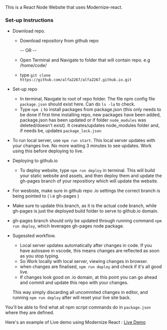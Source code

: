 This is a React Node Website that uses Modernize-react. 

### Set-up Instructions 
* Download repo. 
    - Download repository from github repo

        -- OR --
   
    - Open Terminal and Navigate to folder that will contain repo. e.g /home/code/
    - type `git clone https://github.com/alfa2267/alfa2267.github.io.git`

* Set-up repo
    - In terminal, Navgate to root of repo folder. The file npm config file `package.json` should exist here. Can do `ls -la` to check. 
    - Type `npm i` to install packages from package.json (this only needs to be done if first time installing repo, new packages have been added, package.json has been updated or
      if folder `node_modules` was deleted/doesn't exist). It creates/updates node_modules folder and, if needs be, updates `package_lock.json`
   
* To run local server, use `npm run start`. This local server updates with your changes live. No more waiting 3 minutes to see updates. Work using this before deploying to live.
      
* Deploying to github.io
    - To deploy website, type `npm run deploy` in terminal. This will build your static website and assets, 
      and then deploy them and update the gh-pages branch of your repositiory which will update the website.  

* For wesbiste, make sure in github repo .io settings the correct branch is being pointed to ( i.e gh-pages )
* Make sure to update this branch, as it is the actual code branch, while gh-pages is just the deployed build folder to serve to github.io domain.
* gh-pages branch should only be updated through running command `npm run deploy`, which leverages gh-pages node package.

* Sugessted workflow.
   - Local server updates automatically after changes in code. If you have autosave in vscode, this means changes are reflected as soon as you stop typing.
   - So Work locally with local server, viewing changes in browser. 
   - when changes are finalised, `npm run deploy` and check if it's all good live.
   - If changes look good on .io domain, at this point you can go ahead and commit and update this repo with your changes.

   This way simply discarding all uncommited changes in editor, and running `npm run deploy` after will reset your live site back. 



You'll be able to find what all npm script commands do in `package.json` where they are defined. 



Here's an example of Live demo using Modernize React : <a href="https://modernize-react-free.netlify.app/dashboard">Live Demo</a>
